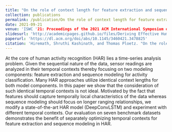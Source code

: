 ```yaml
---
title: "On the role of context length for feature extraction and sequence modeling in human activity recognition"
collection: publications
permalink: /publication/On the role of context length for feature extraction and sequence modeling in human activity recognition
date: 2021-09-21
venue: 'ISWC '21: Proceedings of the 2021 ACM International Symposium on Wearable Computers'
slidesurl: 'http://academicpages.github.io/files/Deriving Effective Human Activity Recognition Systems Through Objective Task Complexity Assessment.pdf'
paperurl: 'https://dl.acm.org/doi/abs/10.1145/3460421.3478825'
citation: 'Hiremath, Shruthi Kashinath, and Thomas Ploetz. "On the role of context length for feature extraction and sequence modeling in human activity recognition." In Proceedings of the 2021 ACM International Symposium on Wearable Computers, pp. 13-17. 2021.'
---
```


At the core of human activity recognition (HAR) lies a time-series analysis problem. Given the sequential nature of the data, sensor readings are analyzed in their temporal contexts thereby focusing on two modeling components: feature extraction and sequence modeling for activity classification. Many HAR approaches utilize identical context lengths for both model components. In this paper we show that the consideration of such identical temporal contexts is not ideal. Motivated by the fact that features should capture temporally local characteristics of the data whereas sequence modeling should focus on longer ranging relationships, we modify a state-of-the-art HAR model (DeepConvLSTM) and experiment with different temporal contexts. Our evaluation on seven benchmark datasets demonstrates the benefit of separately optimizing temporal contexts for feature extraction and sequence modeling in HAR.
